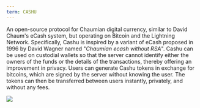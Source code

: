 ```yaml
---
term: CASHU
---
```


An open-source protocol for Chaumian digital currency, similar to David Chaum's eCash system, but operating on Bitcoin and the Lightning Network. Specifically, Cashu is inspired by a variant of eCash proposed in 1996 by David Wagner named "*Chaumian ecash without RSA*". Cashu can be used on custodial wallets so that the server cannot identify either the owners of the funds or the details of the transactions, thereby offering an improvement in privacy. Users can generate Cashu tokens in exchange for bitcoins, which are signed by the server without knowing the user. The tokens can then be transferred between users instantly, privately, and without any fees.

![](../../dictionnaire/assets/52.png)

